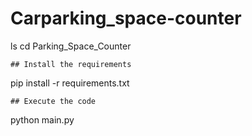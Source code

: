 # Carparking_space-counter

ls
cd Parking_Space_Counter
```
## Install the requirements
```
pip install -r requirements.txt
```
## Execute the code
```
python main.py
```
